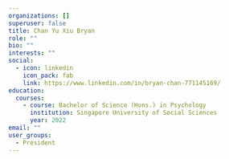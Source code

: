 ```yaml
---
organizations: []
superuser: false
title: Chan Yu Xiu Bryan
role: ""
bio: ""
interests: ""
social:
  - icon: linkedin
    icon_pack: fab
    link: https://www.linkedin.com/in/bryan-chan-771145169/
education:
  courses:
    - course: Bachelor of Science (Hons.) in Psychology
      institution: Singapore University of Social Sciences
      year: 2022
email: ""
user_groups:
  - President
---
```

